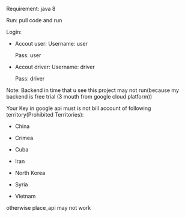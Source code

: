 Requirement: java 8

Run: pull code and run

Login: 
-	Accout user:
	  Username: user
	  
	  Pass: user
-	Accout driver:
	  Username: driver
	  
	  Pass: driver

Note: Backend in time that u see this project may not run(because my backend is free trial (3 mouth from google cloud platform))

Your Key in google api must is not bill account of following territory(Prohibited Territories):

- China

- Crimea

- Cuba

- Iran

- North Korea

- Syria

- Vietnam

otherwise place_api may not work